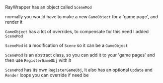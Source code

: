 RayWrapper has an object called `SceneMod`

normally you would have to make a new `GameObject` for a 'game page', and render it

`GameObject` has a lot of overrides, to compensate for this need I added `SceneMod`

`SceneMod` is a modification of `Scene` so it can be a `GameObject`

`SceneMod` is an abstract class, so you can add it to your 'game pages' and then use `RegisterGameObj` with it

`SceneMod` has its own `RegisterGameObj`, it also has an optional `Update` and `Render` loops you can override if need be  